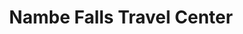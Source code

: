 ---
title: "Nambe Falls Travel Center"
url: /pojoaque/nambe-falls-travel-center/
shop: Lebensmittel
---